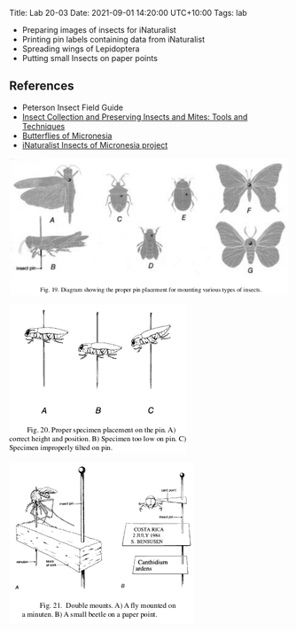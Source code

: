 Title: Lab 20-03
Date: 2021-09-01 14:20:00 UTC+10:00
Tags: lab

* Preparing images of insects for iNaturalist
* Printing pin labels containing data from iNaturalist
* Spreading wings of Lepidoptera
* Putting small Insects on paper points

## References
* Peterson Insect Field Guide
* [Insect Collection and Preserving Insects and Mites: Tools and Techniques](/pdfs/collpres.pdf)
* [Butterflies of Micronesia](http://guaminsects.myspecies.info/sites/guaminsects.myspecies.info/files/ButterfliesOfMicronesia.pdf)
* [iNaturalist Insects of Micronesia project](https://www.inaturalist.org/projects/insects-of-micronesia)

![](/images/pinning-position.png)

![](/images/pinning-problems.png)

![](/images/pinning-double.png)
